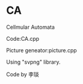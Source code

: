 # CA
Cellmular Automata

Code:CA.cpp

Picture geneator:picture.cpp

Using "svpng" library.

Code by 李琰
